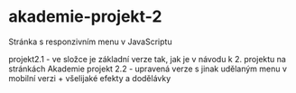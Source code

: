 # akademie-projekt-2
Stránka s responzivním menu v JavaScriptu

projekt2.1 - ve složce je základní verze tak, jak je v návodu k 2. projektu na stránkách Akademie
projekt 2.2 - upravená verze s jinak udělaným menu v mobilní verzi + všelijaké efekty a dodělávky

